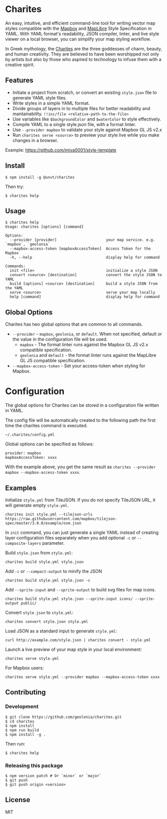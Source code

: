 # Charites

An easy, intuitive, and efficient command-line tool for writing vector map styles compatible with the [Mapbox](https://docs.mapbox.com/mapbox-gl-js/style-spec/) and [MapLibre](https://maplibre.org/maplibre-gl-js-docs/style-spec/) Style Specification in YAML.
With YAML format's readability, JSON compiler, linter, and live style viewer on a local browser, you can simplify your map styling workflow.

In Greek mythology, the [Charites](https://en.wikipedia.org/wiki/Charites) are the three goddesses of charm, beauty, and human creativity. They are believed to have been worshipped not only by artists but also by those who aspired to technology to infuse them with a creative spirit.

## Features

- Initiate a project from scratch, or convert an existing `style.json` file to generate YAML style files.
- Write styles in a simple YAML format.
- Divide groups of layers in to multiple files for better readability and mantainability. `!!inc/file <relative-path-to-the-file>`
- Use variables like `$backgroundColor` and `$waterColor` to style effectively.
- Compile YAML to a single style.json file, with a format linter.
- Use `--provider mapbox` to validate your style against Mapbox GL JS v2.x
- Run `charites serve <source>` to preview your style live while you make changes in a browser.

Example: https://github.com/miya0001/style-template

## Install

```
$ npm install -g @unvt/charites
```

Then try:

```
$ charites help
```

## Usage

```
$ charites help
Usage: charites [options] [command]

Options:
  --provider [provider]                      your map service. e.g. `mapbox`, `geolonia`
  --mapbox-access-token [mapboxAccessToken]  Access Token for the Mapbox
  -h, --help                                 display help for command

Commands:
  init <file>                                initialize a style JSON
  convert <source> [destination]             convert the style JSON to YAML
  build [options] <source> [destination]     build a style JSON from the YAML
  serve <source>                             serve your map locally
  help [command]                             display help for command
```

## Global Options

Charites has two global options that are common to all commands.

- `--provider` - `mapbox`, `geolonia`, or `default`. When not specified, default or the value in the configuration file will be used.
    - `mapbox` - The format linter runs against the Mapbox GL JS v2.x compatible specification.
    - `geolonia` and `default` - the format linter runs against the MapLibre GL JS compatible specification.
- `--mapbox-access-token` - Set your access-token when styling for Mapbox.

# Configuration

The global options for Charites can be stored in a configuration file written in YAML.

The config file will be automatically created to the following path the first time the charites command is executed.

```
~/.charites/config.yml
```

Global options can be specified as follows:


```
provider: mapbox
mapboxAccessToken: xxxx
```

With the example above, you get the same result as `charites --provider mapbox --mapbox-access-token xxxx`.

## Examples

Initialize `style.yml` from TileJSON. If you do not specify TileJSON URL, it will generate empty `style.yml`.

```
charites init style.yml --tilejson-urls https://raw.githubusercontent.com/mapbox/tilejson-spec/master/3.0.0/example/osm.json
```

In `init` command, you can just generate a single YAML instead of creating layer configuration files separately when you add optional `-c` or `--composite-layers` parameter.

Build `style.json` from `style.yml`:

```
charites build style.yml style.json
```

Add `-c` or `--compact-output` to minify the JSON

```
charites build style.yml style.json -c
```

Add `--sprite-input` and `--sprite-output` to build svg files for map icons.

```
charites build style.yml style.json --sprite-input icons/ --sprite-output public/
```

Convert `style.json` to `style.yml`:

```
charites convert style.json style.yml
```

Load JSON as a standard input to generate `style.yml`:

```
curl http://example.com/style.json | charites convert - style.yml
```

Launch a live preview of your map style in your local environment:

```
charites serve style.yml
```

For Mapbox users:

```
charites serve style.yml --provider mapbox --mapbox-access-token xxxx
```

## Contributing

### Development

```
$ git clone https://github.com/geolonia/charites.git
$ cd charites
$ npm install
$ npm run build
$ npm install -g .
```
Then run:

```
$ charites help
```

### Releasing this package

```
$ npm version patch # Or `minor` or `major`
$ git push
$ git push origin <version>
```

## License

MIT
